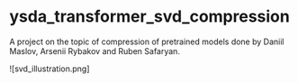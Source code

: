 # ysda_transformer_svd_compression
A project on the topic of compression of pretrained models done by Daniil Maslov, Arsenii Rybakov and Ruben Safaryan.

![svd_illustration.png]
